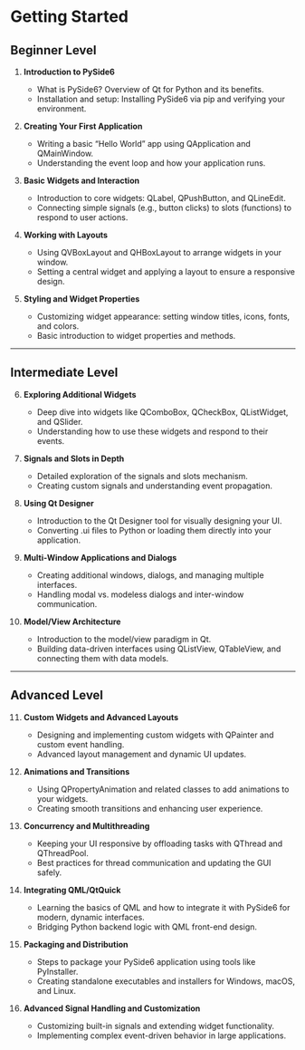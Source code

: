 # Getting Started

## **Beginner Level**

1. **Introduction to PySide6**  
   - What is PySide6? Overview of Qt for Python and its benefits.  
   - Installation and setup: Installing PySide6 via pip and verifying your environment.

2. **Creating Your First Application**  
   - Writing a basic “Hello World” app using QApplication and QMainWindow.  
   - Understanding the event loop and how your application runs.

3. **Basic Widgets and Interaction**  
   - Introduction to core widgets: QLabel, QPushButton, and QLineEdit.  
   - Connecting simple signals (e.g., button clicks) to slots (functions) to respond to user actions.

4. **Working with Layouts**  
   - Using QVBoxLayout and QHBoxLayout to arrange widgets in your window.  
   - Setting a central widget and applying a layout to ensure a responsive design.

5. **Styling and Widget Properties**  
   - Customizing widget appearance: setting window titles, icons, fonts, and colors.  
   - Basic introduction to widget properties and methods.

---

## **Intermediate Level**

6. **Exploring Additional Widgets**  
   - Deep dive into widgets like QComboBox, QCheckBox, QListWidget, and QSlider.  
   - Understanding how to use these widgets and respond to their events.

7. **Signals and Slots in Depth**  
   - Detailed exploration of the signals and slots mechanism.  
   - Creating custom signals and understanding event propagation.

8. **Using Qt Designer**  
   - Introduction to the Qt Designer tool for visually designing your UI.  
   - Converting .ui files to Python or loading them directly into your application.

9. **Multi-Window Applications and Dialogs**  
   - Creating additional windows, dialogs, and managing multiple interfaces.  
   - Handling modal vs. modeless dialogs and inter-window communication.

10. **Model/View Architecture**  
    - Introduction to the model/view paradigm in Qt.  
    - Building data-driven interfaces using QListView, QTableView, and connecting them with data models.

---

## **Advanced Level**

11. **Custom Widgets and Advanced Layouts**  
    - Designing and implementing custom widgets with QPainter and custom event handling.  
    - Advanced layout management and dynamic UI updates.

12. **Animations and Transitions**  
    - Using QPropertyAnimation and related classes to add animations to your widgets.  
    - Creating smooth transitions and enhancing user experience.

13. **Concurrency and Multithreading**  
    - Keeping your UI responsive by offloading tasks with QThread and QThreadPool.  
    - Best practices for thread communication and updating the GUI safely.

14. **Integrating QML/QtQuick**  
    - Learning the basics of QML and how to integrate it with PySide6 for modern, dynamic interfaces.  
    - Bridging Python backend logic with QML front-end design.

15. **Packaging and Distribution**  
    - Steps to package your PySide6 application using tools like PyInstaller.  
    - Creating standalone executables and installers for Windows, macOS, and Linux.

16. **Advanced Signal Handling and Customization**  
    - Customizing built-in signals and extending widget functionality.  
    - Implementing complex event-driven behavior in large applications.